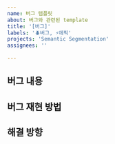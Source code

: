 ```yaml
---
name: 버그 템플릿
about: 버그와 관련된 template
title: '[버그]'
labels: '🪲버그, ⚡에픽'
projects: 'Semantic Segmentation'
assignees: ''

---
```

## **버그 내용**

## **버그 재현 방법**

## **해결 방향**